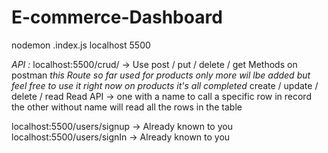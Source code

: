 # E-commerce-Dashboard
nodemon .index.js localhost 5500

*API :*
localhost:5500/crud/ -> Use post / put / delete / get  Methods on postman 
*this Route so far used for products only more wil lbe added but feel free to use it right now on products it's all completed*
                            create / update / delete / read
                            Read API -> one with a name to call a specific row in record
                            the other without name will read all the rows in the table

localhost:5500/users/signup -> Already known to you 
localhost:5500/users/signIn -> Already known to you
 